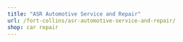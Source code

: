 ```yaml
---
title: "ASR Automotive Service and Repair"
url: /fort-collins/asr-automotive-service-and-repair/
shop: car repair
---
```

